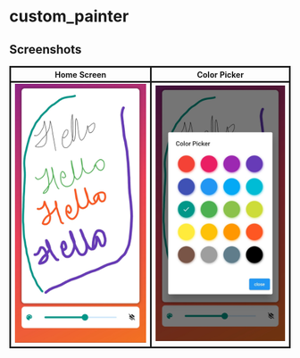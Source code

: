 # custom_painter

## Screenshots

<table>
    <tr>
        <th>Home Screen</th>
        <th>Color Picker</th>
    </tr>
    <tr>
        <td><img src="screenshots/home_screen.jpg"></td>
        <td><img src="screenshots/color_picker.jpg"></td>
    </tr>
</table>

<style>
    th,td {
        border: 3px solid;
    }
</style>